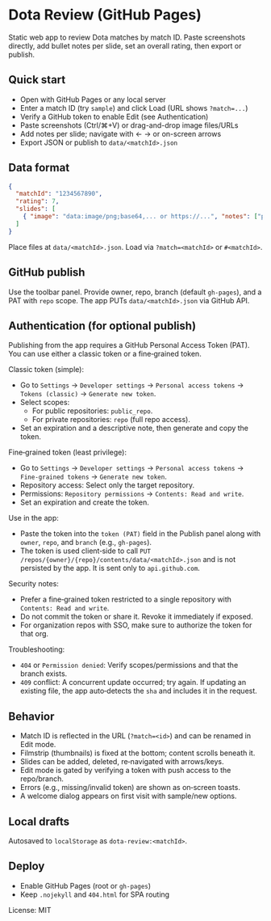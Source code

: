 # Dota Review (GitHub Pages)

Static web app to review Dota matches by match ID. Paste screenshots directly, add bullet notes per slide, set an overall rating, then export or publish.

## Quick start

- Open with GitHub Pages or any local server
- Enter a match ID (try `sample`) and click Load (URL shows `?match=...`)
- Verify a GitHub token to enable Edit (see Authentication)
- Paste screenshots (Ctrl/⌘+V) or drag-and-drop image files/URLs
- Add notes per slide; navigate with ← → or on-screen arrows
- Export JSON or publish to `data/<matchId>.json`

## Data format

```json
{
  "matchId": "1234567890",
  "rating": 7,
  "slides": [
    { "image": "data:image/png;base64,... or https://...", "notes": ["point a", "point b"] }
  ]
}
```

Place files at `data/<matchId>.json`. Load via `?match=<matchId>` or `#<matchId>`.

## GitHub publish

Use the toolbar panel. Provide owner, repo, branch (default `gh-pages`), and a PAT with `repo` scope. The app PUTs `data/<matchId>.json` via GitHub API.

## Authentication (for optional publish)

Publishing from the app requires a GitHub Personal Access Token (PAT). You can use either a classic token or a fine‑grained token.

Classic token (simple):
- Go to `Settings` → `Developer settings` → `Personal access tokens` → `Tokens (classic)` → `Generate new token`.
- Select scopes:
  - For public repositories: `public_repo`.
  - For private repositories: `repo` (full repo access).
- Set an expiration and a descriptive note, then generate and copy the token.

Fine‑grained token (least privilege):
- Go to `Settings` → `Developer settings` → `Personal access tokens` → `Fine‑grained tokens` → `Generate new token`.
- Repository access: Select only the target repository.
- Permissions: `Repository permissions` → `Contents: Read and write`.
- Set an expiration and create the token.

Use in the app:
- Paste the token into the `token (PAT)` field in the Publish panel along with `owner`, `repo`, and `branch` (e.g., `gh-pages`).
- The token is used client‑side to call `PUT /repos/{owner}/{repo}/contents/data/<matchId>.json` and is not persisted by the app. It is sent only to `api.github.com`.

Security notes:
- Prefer a fine‑grained token restricted to a single repository with `Contents: Read and write`.
- Do not commit the token or share it. Revoke it immediately if exposed.
- For organization repos with SSO, make sure to authorize the token for that org.

Troubleshooting:
- `404` or `Permission denied`: Verify scopes/permissions and that the branch exists.
- `409` conflict: A concurrent update occurred; try again. If updating an existing file, the app auto‑detects the `sha` and includes it in the request.

## Behavior

- Match ID is reflected in the URL (`?match=<id>`) and can be renamed in Edit mode.
- Filmstrip (thumbnails) is fixed at the bottom; content scrolls beneath it.
- Slides can be added, deleted, re‑navigated with arrows/keys.
- Edit mode is gated by verifying a token with push access to the repo/branch.
- Errors (e.g., missing/invalid token) are shown as on‑screen toasts.
- A welcome dialog appears on first visit with sample/new options.

## Local drafts

Autosaved to `localStorage` as `dota-review:<matchId>`.

## Deploy

- Enable GitHub Pages (root or `gh-pages`)
- Keep `.nojekyll` and `404.html` for SPA routing

License: MIT

